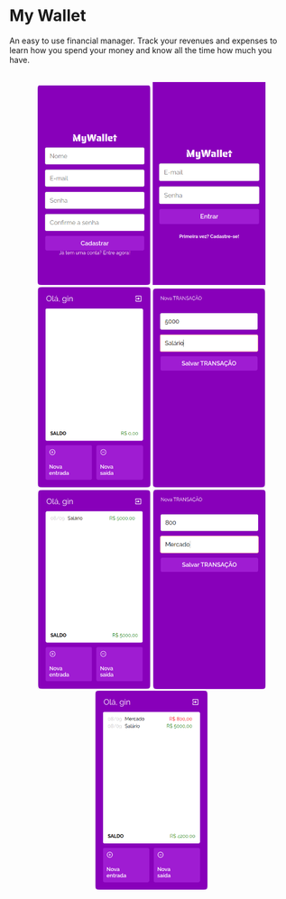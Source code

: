 # My Wallet

An easy to use financial manager. Track your revenues and expenses to learn how you spend your money and know all the time how much you have.



<div style="display: inline_block" align="center" gap="25px"><br>
  <img width="200px" height="auto" src="/assets/MyWallet_SignUp.png" />
  <img width="200px" height="auto" src="/assets/MyWallet_Login.png" />
  <img width="200px" height="auto" src="/assets/MyWallet_main.png" />
  <img width="200px" height="auto" src="/assets/MyWallet_salario.png" />
  <img width="200px" height="auto" src="/assets/MyWallet_main_salario.png" />
  <img width="200px" height="auto" src="/assets/MyWallet_expenses.png" />
  <img width="200px" height="auto" src="/assets/MyWallet_main_salaryXexpenses.png" />
</div><br>
